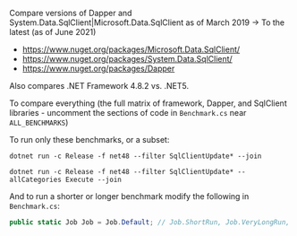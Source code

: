 Compare versions of Dapper and  System.Data.SqlClient|Microsoft.Data.SqlClient as of March 2019 -> To the latest (as of June 2021)
- https://www.nuget.org/packages/Microsoft.Data.SqlClient/
- https://www.nuget.org/packages/System.Data.SqlClient/
- https://www.nuget.org/packages/Dapper

Also compares .NET Framework 4.8.2 vs. .NET5.

To compare everything (the full matrix of framework, Dapper, and SqlClient libraries - uncomment the sections of code in `Benchmark.cs` near `ALL_BENCHMARKS`)

To run only these benchmarks, or a subset:
```shell
dotnet run -c Release -f net48 --filter SqlClientUpdate* --join

dotnet run -c Release -f net48 --filter SqlClientUpdate* --allCategories Execute --join
```

And to run a shorter or longer benchmark modify the following in `Benchmark.cs`:

```csharp
public static Job Job = Job.Default; // Job.ShortRun, Job.VeryLongRun, etc.
```